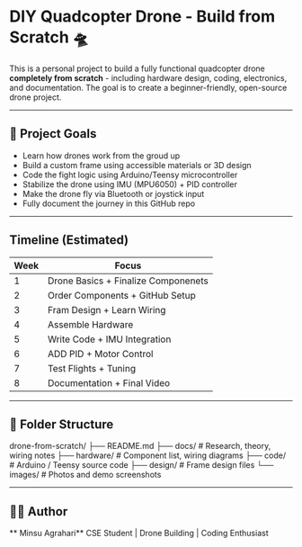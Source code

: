 # DIY Quadcopter Drone - Build from Scratch 🛸

This is a personal project to build a fully functional quadcopter drone **completely from scratch** - including hardware design, coding, electronics, and documentation. The goal is to create a beginner-friendly, open-source drone project.

---

## 🚀 Project Goals

 - Learn how drones work from the groud up
 - Build a custom frame using accessible materials or 3D design
 - Code the fight logic using Arduino/Teensy microcontroller
 - Stabilize the drone using IMU (MPU6050) + PID controller
 - Make the drone fly via Bluetooth or joystick input
 - Fully document the journey in this GitHub repo

---

## Timeline (Estimated)

|       Week        |        Focus                        |
|-------------------|-------------------------------------|
|         1         | Drone Basics + Finalize Componenets |
|         2         | Order Components + GitHub Setup     |
|         3         | Fram Design + Learn Wiring          |
|         4         | Assemble Hardware                   |
|         5         | Write Code + IMU Integration        |
|         6         | ADD PID + Motor Control             |
|         7         | Test Flights + Tuning               |
|         8         | Documentation + Final Video         |

---

## 📂 Folder Structure

drone-from-scratch/
 ├── README.md 
 ├── docs/ # Research, theory, wiring notes
 ├── hardware/ # Component list, wiring diagrams 
 ├── code/ # Arduino / Teensy source code 
 ├── design/ # Frame design files 
 └── images/ # Photos and demo screenshots

 --- 

 ## 👨‍💻 Author

 ** Minsu Agrahari**
 CSE Student | Drone Building | Coding Enthusiast
 